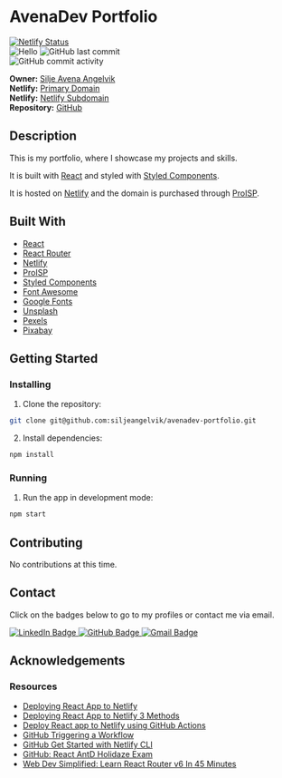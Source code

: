# AvenaDev Portfolio

[![Netlify Status](https://api.netlify.com/api/v1/badges/81bc9709-383c-4c53-a59c-10b6d02e5498/deploy-status)](https://app.netlify.com/sites/avenadev-portfolio/deploys)  
![Hello](https://img.shields.io/static/v1?label=project&message=avenaDev&color=orange) ![GitHub last commit](https://img.shields.io/github/last-commit/siljeangelvik/avenadev-portfolio?&color=ff69b4)  
![GitHub commit activity](https://img.shields.io/github/commit-activity/w/siljeangelvik/avenadev-portfolio?&color=blue)

**Owner:** [Silje Avena Angelvik](https://github.com/siljeangelvik)  
**Netlify:** [Primary Domain](https://avena.dev/)  
**Netlify:** [Netlify Subdomain](https://avenadev-portfolio.netlify.app/)  
**Repository:** [GitHub](https://github.com/siljeangelvik/avenadev-portfolio)

## Description

This is my portfolio, where I showcase my projects and skills.

It is built
with [React](https://www.google.com/url?sa=t&rct=j&q=&esrc=s&source=web&cd=&cad=rja&uact=8&ved=2ahUKEwjPpKe-rNz_AhVaQ_EDHaKIDzQQFnoECBsQAQ&url=https%3A%2F%2Freact.dev%2F&usg=AOvVaw1tEjYYiD7LQlxO53dgjTHV&opi=89978449) and styled with [Styled Components](https://www.google.com/url?sa=t&rct=j&q=&esrc=s&source=web&cd=&cad=rja&uact=8&ved=2ahUKEwiXvr_CrNz_AhV3SvEDHaxSA0cQFnoECCAQAQ&url=https%3A%2F%2Fwww.styled-components.com%2F&usg=AOvVaw0J6heqwwkbKYNkr_2e7jIU&opi=89978449).

It is hosted on [Netlify](https://www.netlify.com/) and the domain is purchased through [ProISP](https://www.proisp.no).

## Built With

- [React](https://reactjs.org/)
- [React Router](https://reactrouter.com/)
- [Netlify](https://www.netlify.com/)
- [ProISP](https://www.proisp.no)
- [Styled Components](https://styled-components.com/)
- [Font Awesome](https://fontawesome.com/)
- [Google Fonts](https://fonts.google.com/)
- [Unsplash](https://unsplash.com/)
- [Pexels](https://www.pexels.com/)
- [Pixabay](https://pixabay.com/)

## Getting Started

### Installing

1. Clone the repository:

```bash
git clone git@github.com:siljeangelvik/avenadev-portfolio.git
```

2. Install dependencies:
```bash
npm install
```

### Running

1. Run the app in development mode:
```bash
npm start
```

## Contributing

No contributions at this time.

## Contact

Click on the badges below to go to my profiles or contact me via email.

<a href = "https://www.linkedin.com/in/siljeangelvik/">
    <img src="https://img.shields.io/badge/LinkedIn-0A66C2.svg?style=for-the-badge&logo=LinkedIn&logoColor=white" alt="LinkedIn Badge" />
</a>
<a href = "https://github.com/siljeangelvik">
    <img src="https://img.shields.io/badge/GitHub-181717.svg?style=for-the-badge&logo=GitHub&logoColor=white" alt="GitHub Badge" />
</a>
<a href = "mailto: angelviksilje@gmail.com">
    <img src="https://img.shields.io/badge/Gmail-EA4335.svg?style=for-the-badge&logo=Gmail&logoColor=white" alt="Gmail Badge" />
</a>

## Acknowledgements

### Resources

- [Deploying React App to Netlify](https://circleci.com/blog/react-netlify-deploy/)
- [Deploying React App to Netlify 3 Methods](https://blog.logrocket.com/deploy-react-apps-netlify-3-ways/)
- [Deploy React app to Netlify using GitHub Actions](https://dev.to/ktscates/deploy-a-react-app-to-netlify-using-github-actions-3akd)
- [GitHub Triggering a Workflow](https://docs.github.com/en/actions/using-workflows/triggering-a-workflow)
- [GitHub Get Started with Netlify CLI](https://docs.netlify.com/cli/get-started/)
- [GitHub: React AntD Holidaze Exam](https://github.com/siljeangelvik/react-antd-holidaze-exam)
- [Web Dev Simplified: Learn React Router v6 In 45 Minutes](https://www.youtube.com/watch?v=Ul3y1LXxzdU)